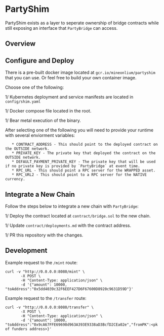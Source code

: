 # PartyShim

PartyShim exists as a layer to seperate ownership of bridge contracts while still exposing an interface that `PartyBridge` can access.


## Overview


## Configure and Deploy

There is a pre-built docker image located at `gcr.io/mineonlium/partyshim` that you can use. Or feel free to build your own container image. 

Choose one of the following:

1/ Kubernetes deployment and service manifests are located in `config/shim.yaml`

1/ Docker compose file located in the root. 

1/ Bear metal execution of the binary.

After selecting one of the following you will need to provide your runtime with several enviorment variables:
       
       * CONTRACT_ADDRESS - This should point to the deployed contract on the OUTSIDE network.
       * PRIVATE_KEY - The private key that deployed the contract on the OUTSIDE network. 
       * DEFAULT_PAYMENT_PRIVATE_KEY - The private key that will be used if no private key is provided by `PartyBridge` at event time.
       * RPC_URL - This should point a RPC server for the WRAPPED asset. 
       * RPC_URL2 - This should point to a RPC server for the NATIVE currency. 

## Integrate a New Chain

Follow the steps below to integrate a new chain with `PartyBridge`:

1/ Deploy the contract located at `contract/bridge.sol` to the new chain. 

1/ Update `contract/deployments.md` with the contract address.

1/ PR this repository with the changes. 


## Development

Example request to the `/mint` route: 
```
curl -v "http://0.0.0.0:8080/mint" \
       -X POST \
       -H "Content-Type: application/json" \
       -d '{"amount": 10000, "toAddress":"0x5dd4039c32F6EEF427D6F67600D8920c9631D59D"}'
```


Example request to the `/transfer` route:

```
curl -v "http://0.0.0.0:8080/transfer" \
       -X POST \
       -H "Content-Type: application/json" \
       -d '{"amount": 10000, "toAddress":"0x9cA67FFE69698d963A393E9338aD3BcfD2CEa02e","fromPK":<pk of funders address>}'
```